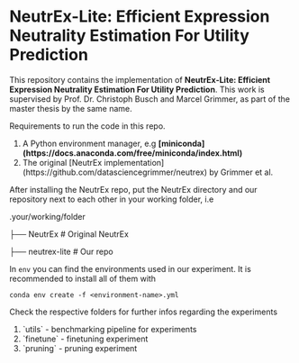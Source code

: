# NeutrEx-Lite: Efficient Expression Neutrality Estimation For Utility Prediction

This repository contains the implementation of <b>NeutrEx-Lite: Efficient Expression Neutrality Estimation For Utility Prediction</b>. This work is supervised by Prof. Dr. Christoph Busch and Marcel Grimmer, as part of the master thesis by the same name.

Requirements to run the code in this repo.

<ol>
    <li>A Python environment manager, e.g <b>[miniconda](https://docs.anaconda.com/free/miniconda/index.html)</b></li>
    <li>The original [NeutrEx implementation](https://github.com/datasciencegrimmer/neutrex) by Grimmer et al.</li>
</ol>

After installing the NeutrEx repo, put the NeutrEx directory and our repository next to each other in your working folder, i.e

.your/working/folder

├── NeutrEx                      # Original NeutrEx

├── neutrex-lite                 # Our repo

In `env` you can find the environments used in our experiment. It is recommended to install all of them with

`conda env create -f <environment-name>.yml`

Check the respective folders for further infos regarding the experiments

<ol>
    <li>`utils` - benchmarking pipeline for experiments </li>
    <li>`finetune` - finetuning experiment</li>
    <li>`pruning` - pruning experiment
</ol>
